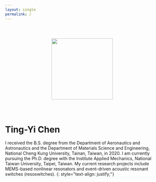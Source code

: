 ```yaml
---
layout: single
permalink: /
---
```


<center><img src="https://i.imgur.com/gVcnSDg.png" style="margin: 3em;" width="200"></center>

# Ting-Yi Chen
I received the B.S. degree from the Department of Aeronautics and Astronautics and the Department of Materials Science and Engineering, National Cheng Kung University, Tainan, Taiwan, in 2020. I am currently pursuing the Ph.D. degree with the Institute Applied Mechanics, National Taiwan University, Taipei, Taiwan. My current research projects include MEMS-based nonlinear resonators and event-driven acoustic resonant switches (resoswitches).
{: style="text-align: justify;"}